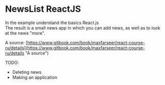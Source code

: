 # NewsList ReactJS
In the example understand the basics React.js<br/>
The result is a small news app in which you can add news, as well as to look at the news "more".<br/>

A source: [https://www.gitbook.com/book/maxfarseer/react-course-ru/details](https://www.gitbook.com/book/maxfarseer/react-course-ru/details "A source")<br/>

TODO:
- Deleting news<br/>
- Making an application
